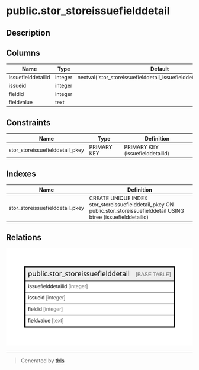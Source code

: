 # public.stor_storeissuefielddetail

## Description

## Columns

| Name | Type | Default | Nullable | Children | Parents | Comment |
| ---- | ---- | ------- | -------- | -------- | ------- | ------- |
| issuefielddetailid | integer | nextval('stor_storeissuefielddetail_issuefielddetailid_seq'::regclass) | false |  |  |  |
| issueid | integer |  | true |  |  |  |
| fieldid | integer |  | true |  |  |  |
| fieldvalue | text |  | true |  |  |  |

## Constraints

| Name | Type | Definition |
| ---- | ---- | ---------- |
| stor_storeissuefielddetail_pkey | PRIMARY KEY | PRIMARY KEY (issuefielddetailid) |

## Indexes

| Name | Definition |
| ---- | ---------- |
| stor_storeissuefielddetail_pkey | CREATE UNIQUE INDEX stor_storeissuefielddetail_pkey ON public.stor_storeissuefielddetail USING btree (issuefielddetailid) |

## Relations

![er](public.stor_storeissuefielddetail.svg)

---

> Generated by [tbls](https://github.com/k1LoW/tbls)
